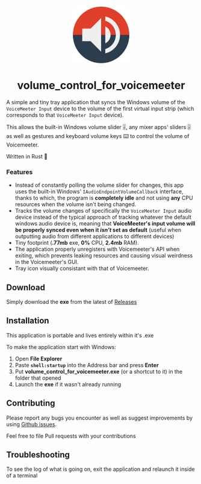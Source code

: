 <p align="center">
    <img width="150" 
        src="media/icon.svg" 
        alt="logo">
</p>

<h1 align="center">volume_control_for_voicemeeter</h1>

A simple and tiny tray application that syncs the Windows volume of the `VoiceMeeter Input` device to the volume of the first virtual input strip (which corresponds to that `VoiceMeeter Input` device).

This allows the built-in Windows volume slider 🎚️, any mixer apps' sliders 🎚️ as well as gestures and keyboard volume keys ⌨️ to control the volume of Voicemeeter.

Written in Rust  🦀

### Features

* Instead of constantly polling the volume slider for changes, this app uses the built-in Windows' `IAudioEndpointVolumeCallback` interface, thanks to which, the program is **completely idle** and not using **any** CPU resources when the volume isn't being changed.
* Tracks the volume changes of specifically the `VoiceMeeter Input` audio device instead of the typical approach of tracking whatever the default windows audio device is, meaning that **VoiceMeeter's input volume will be properly synced even when it *isn't* set as default** (useful when outputting audio from different applications to different devices)
* Tiny footprint (**.77mb** exe, **0%** CPU, **2.4mb** RAM).
* The application properly unregisters with Voicemeeter's API when exiting, which prevents leaking resources and causing visual weirdness in the Voicemeeter's GUI.
* Tray icon visually consistant with that of Voicemeeter.

## Download

Simply download the **exe** from the latest of [Releases](https://github.com/not-holar/volume_control_for_voicemeeter/releases)

## Installation

This application is portable and lives entirely within it's .exe

To make the application start with Windows:

1. Open **File Explorer**
2. Paste **`shell:startup`** into the Address bar and press **Enter**
3. Put **volume_control_for_voicemeeter.exe** (or a shortcut to it) in the folder that opened
4. Launch the **exe** if it wasn't already running

## Contributing

Please report any bugs you encounter as well as suggest improvements by using [Github issues](https://github.com/not-holar/volume_control_for_voicemeeter/issues).

Feel free to file Pull requests with your contributions

## Troubleshooting

To see the log of what is going on, exit the application and relaunch it inside of a terminal
